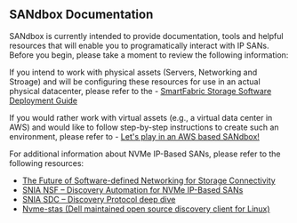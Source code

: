 ## SANdbox Documentation 

SANdbox is currently intended to provide documentation, tools and helpful resources that will enable you to programatically interact with IP SANs.  Before you begin, please take a moment to review the following information:

If you intend to work with physical assets (Servers, Networking and Stroage) and will be configuring these resources for use in an actual physical datacenter, please refer to the - [SmartFabric Storage Software Deployment Guide](https://infohub.delltechnologies.com/t/smartfabric-storage-software-deployment-guide/)

If you would rather work with virtual assets (e.g., a virtual data center in AWS) and would like to follow step-by-step instructions to create such an environment, please refer to - [Let's play in an AWS based SANdbox!](https://brasstacksblog.typepad.com)

For additional information about NVMe IP-Based SANs, please refer to the following resources:
- [The Future of Software-defined Networking for Storage Connectivity](https://www.delltechnologies.com/en-us/blog/the-future-of-software-defined-networking-for-storage-connectivity/)
- [SNIA NSF – Discovery Automation for NVMe IP-Based SANs](https://www.youtube.com/watch?v=uzeK_g-1Pxw__;!!NEt6yMaO-gk!WdfAXaGVUFFHMzL4v-Pj2BdinQaPpTkm1l6GZTc15AdXNgIWDPyAsi6F4G96ptU$)
- [SNIA SDC – Discovery Protocol deep dive](https://www.youtube.com/watch?v=Oqb3s0llNxw__;!!NEt6yMaO-gk!WdfAXaGVUFFHMzL4v-Pj2BdinQaPpTkm1l6GZTc15AdXNgIWDPyAsi6FeqdFbxU$)
- [Nvme-stas (Dell maintained open source discovery client for Linux)](https://github.com/linux-nvme/nvme-stas__;!!NEt6yMaO-gk!WdfAXaGVUFFHMzL4v-Pj2BdinQaPpTkm1l6GZTc15AdXNgIWDPyAsi6FnqM_z2E$) 
